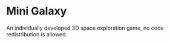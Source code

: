 # Mini Galaxy
 An individually developed 3D space exploration game, no code redistribution is allowed.
